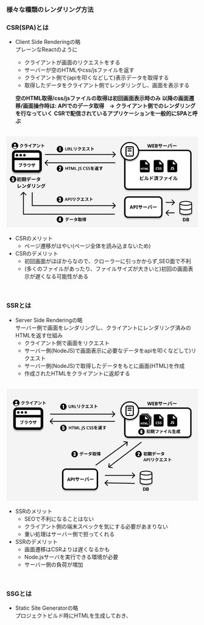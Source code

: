 ### 様々な種類のレンダリング方法  

### CSR(SPA)とは  
- Client Side Renderingの略  
    プレーンなReactのように  
    - クライアントが画面のリクエストをする  
    - サーバーが空のHTMLやcss/jsファイルを返す  
    - クライアント側で(apiを叩くなどして)表示データを取得する  
    - 取得したデータをクライアント側でレンダリングし、画面を表示する  

    **空のHTML取得/css/jsファイルの取得は初回画面表示時のみ**
    **以降の画面遷移/画面操作時は: APIでのデータ取得　→ クライアント側でのレンダリング を行なっていく**
    **CSRで配信されているアプリケーションを一般的にSPAと呼ぶ**

<br>

<img src='./images/DisplayRendering4.png'>

<br>

- CSRのメリット
    - ページ遷移がはやい(ページ全体を読み込まないため)
- CSRのデメリット
    - 初回画面がほぼからなので、クローラーに引っかからず,SEO面で不利
    - (多くのファイルがあったり、ファイルサイズが大きいと)初回の画面表示が遅くなる可能性がある

<br>

### SSRとは
- Server Side Renderingの略  
    サーバー側で画面をレンダリングし、クライアントにレンダリング済みのHTMLを返す仕組み
    - クライアント側で画面をリクエスト  
    - サーバー側(NodeJS)で画面表示に必要なデータをapiを叩くなどして)リクエスト
    - サーバー側(NodeJS)で取得したデータをもとに画面(HTML)を作成
    - 作成されたHTMLをクライアントに返却する

<br>

<img src='./images/DisplayRendering5.png'>

<br>

- SSRのメリット
    - SEOで不利になることはない
    - クライアント側の端末スペックを気にする必要があまりない
    - 重い処理はサーバー側で担ってくれる
- SSRのデメリット
    - 画面遷移はCSRよりは遅くなるかも
    - Node.jsサーバを実行できる環境が必要  
    - サーバー側の負荷が増加

<br>

### SSGとは  
- Static Site Generatorの略  
    プロジェクトビルド時にHTMLを生成しておき、
